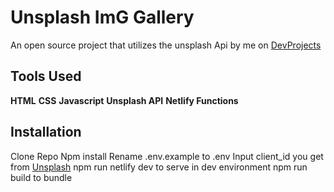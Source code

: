 # Unsplash ImG Gallery

An open source project that utilizes the unsplash Api by me on [DevProjects](http://www.codementor.io/projects)

## Tools Used

**HTML**
**CSS**
**Javascript**
**Unsplash API**
**Netlify Functions**

## Installation

Clone Repo
Npm install
Rename .env.example to .env
Input client_id you get from [Unsplash](https://unsplash.com/developers)
npm run netlify dev to serve in dev environment
npm run build to bundle
